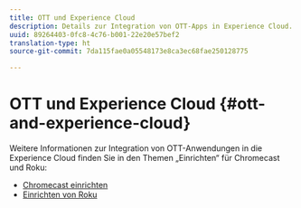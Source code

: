 ```yaml
---
title: OTT und Experience Cloud
description: Details zur Integration von OTT-Apps in Experience Cloud.
uuid: 89264403-0fc8-4c76-b001-22e20e57bef2
translation-type: ht
source-git-commit: 7da115fae0a05548173e8ca3ec68fae250128775

---
```



# OTT und Experience Cloud {#ott-and-experience-cloud}

Weitere Informationen zur Integration von OTT-Anwendungen in die Experience Cloud finden Sie in den Themen „Einrichten“ für Chromecast und Roku:

* [Chromecast einrichten ](/help/sdk-implement/setup/set-up-chromecast.md)
* [Einrichten von Roku](/help/sdk-implement/setup/set-up-roku.md)

